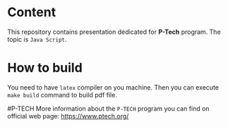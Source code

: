 # Content
This repository contains presentation dedicated for **P-Tech** program. The topic is `Java Script`.

# How to build
You need to have `latex` compiler on you machine. Then you can execute `make build` command to build pdf file.

#P-TECH
More information about the `P-TECH` program you can find on official web page: https://www.ptech.org/
